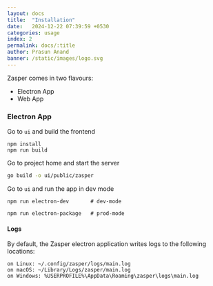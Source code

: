 ```yaml
---
layout: docs
title:  "Installation"
date:   2024-12-22 07:39:59 +0530
categories: usage
index: 2
permalink: docs/:title
author: Prasun Anand
banner: /static/images/logo.svg
---
```


Zasper comes in two flavours:
* Electron App
* Web App


### Electron App

Go to `ui` and build the frontend
```
npm install
npm run build
```

Go to project home and start the server

```bash
go build -o ui/public/zasper
```

Go to `ui` and run the app in dev mode

```
npm run electron-dev       # dev-mode

npm run electron-package   # prod-mode
```

#### Logs

By default, the Zasper electron application writes logs to the following locations:

```
on Linux: ~/.config/zasper/logs/main.log
on macOS: ~/Library/Logs/zasper/main.log
on Windows: %USERPROFILE%\AppData\Roaming\zasper\logs\main.log
```


